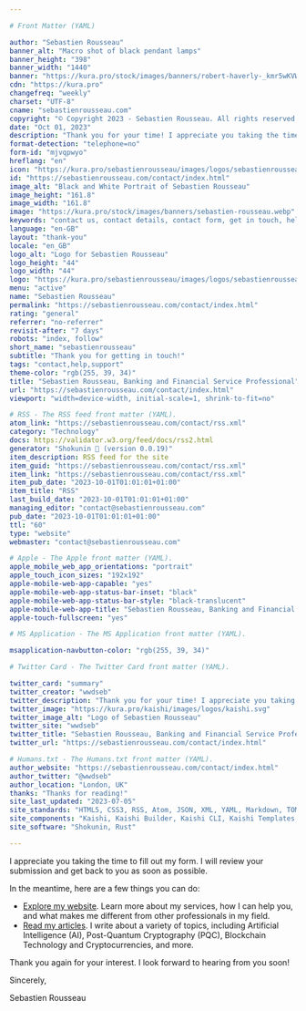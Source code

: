 ```yaml
---

# Front Matter (YAML)

author: "Sebastien Rousseau"
banner_alt: "Macro shot of black pendant lamps"
banner_height: "398"
banner_width: "1440"
banner: "https://kura.pro/stock/images/banners/robert-haverly-_kmr5wKVW7E.webp"
cdn: "https://kura.pro"
changefreq: "weekly"
charset: "UTF-8"
cname: "sebastienrousseau.com"
copyright: "© Copyright 2023 - Sebastien Rousseau. All rights reserved."
date: "Oct 01, 2023"
description: "Thank you for your time! I appreciate you taking the time to learn more about my work."
format-detection: "telephone=no"
form-id: "mjvqpwyo"
hreflang: "en"
icon: "https://kura.pro/sebastienrousseau/images/logos/sebastienrousseau.svg"
id: "https://sebastienrousseau.com/contact/index.html"
image_alt: "Black and White Portrait of Sebastien Rousseau"
image_height: "161.8"
image_width: "161.8"
image: "https://kura.pro/stock/images/banners/sebastien-rousseau.webp"
keywords: "contact us, contact details, contact form, get in touch, help center, reach out, technical support"
language: "en-GB"
layout: "thank-you"
locale: "en_GB"
logo_alt: "Logo for Sebastien Rousseau"
logo_height: "44"
logo_width: "44"
logo: "https://kura.pro/sebastienrousseau/images/logos/sebastienrousseau.webp"
menu: "active"
name: "Sebastien Rousseau"
permalink: "https://sebastienrousseau.com/contact/index.html"
rating: "general"
referrer: "no-referrer"
revisit-after: "7 days"
robots: "index, follow"
short_name: "sebastienrousseau"
subtitle: "Thank you for getting in touch!"
tags: "contact,help,support"
theme-color: "rgb(255, 39, 34)"
title: "Sebastien Rousseau, Banking and Financial Service Professional"
url: "https://sebastienrousseau.com/contact/index.html"
viewport: "width=device-width, initial-scale=1, shrink-to-fit=no"

# RSS - The RSS feed front matter (YAML).
atom_link: "https://sebastienrousseau.com/contact/rss.xml"
category: "Technology"
docs: https://validator.w3.org/feed/docs/rss2.html
generator: "Shokunin 🦀 (version 0.0.19)"
item_description: RSS feed for the site
item_guid: "https://sebastienrousseau.com/contact/rss.xml"
item_link: "https://sebastienrousseau.com/contact/rss.xml"
item_pub_date: "2023-10-01T01:01:01+01:00"
item_title: "RSS"
last_build_date: "2023-10-01T01:01:01+01:00"
managing_editor: "contact@sebastienrousseau.com"
pub_date: "2023-10-01T01:01:01+01:00"
ttl: "60"
type: "website"
webmaster: "contact@sebastienrousseau.com"

# Apple - The Apple front matter (YAML).
apple_mobile_web_app_orientations: "portrait"
apple_touch_icon_sizes: "192x192"
apple-mobile-web-app-capable: "yes"
apple-mobile-web-app-status-bar-inset: "black"
apple-mobile-web-app-status-bar-style: "black-translucent"
apple-mobile-web-app-title: "Sebastien Rousseau, Banking and Financial Service Professional"
apple-touch-fullscreen: "yes"

# MS Application - The MS Application front matter (YAML).

msapplication-navbutton-color: "rgb(255, 39, 34)"

# Twitter Card - The Twitter Card front matter (YAML).

twitter_card: "summary"
twitter_creator: "wwdseb"
twitter_description: "Thank you for your time! I appreciate you taking the time to learn more about my work."
twitter_image: "https://kura.pro/kaishi/images/logos/kaishi.svg"
twitter_image_alt: "Logo of Sebastien Rousseau"
twitter_site: "wwdseb"
twitter_title: "Sebastien Rousseau, Banking and Financial Service Professional"
twitter_url: "https://sebastienrousseau.com/contact/index.html"

# Humans.txt - The Humans.txt front matter (YAML).
author_website: "https://sebastienrousseau.com/contact/index.html"
author_twitter: "@wwdseb"
author_location: "London, UK"
thanks: "Thanks for reading!"
site_last_updated: "2023-07-05"
site_standards: "HTML5, CSS3, RSS, Atom, JSON, XML, YAML, Markdown, TOML"
site_components: "Kaishi, Kaishi Builder, Kaishi CLI, Kaishi Templates, Kaishi Themes"
site_software: "Shokunin, Rust"

---
```


I appreciate you taking the time to fill out my form. I will review your
submission and get back to you as soon as possible.

In the meantime, here are a few things you can do:

- [Explore my website](/). Learn more about my services, how I can help you, and what
  makes me different from other professionals in my field.
- [Read my articles](/articles/index.html). I write about a variety of topics,
  including Artificial Intelligence (AI), Post-Quantum Cryptography (PQC),
  Blockchain Technology and Cryptocurrencies, and more.

Thank you again for your interest. I look forward to hearing from you soon!

Sincerely,

Sebastien Rousseau